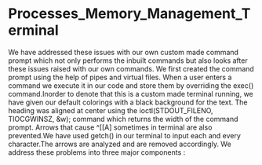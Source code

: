 # Processes_Memory_Management_Terminal

We have addressed these issues with our own custom made command prompt which not only performs
the inbuilt commands but also looks after these issues raised with our own commands.
We first created the command prompt using the help of pipes and virtual files.
When a user enters a command we execute it in our code and store them by overriding the exec()
command.Inorder to denote that this is a custom made terminal running, we have given our default
colorings with a black background for the text.
The heading was aligned at center using the ioctl(STDOUT_FILENO, TIOCGWINSZ, &w); command
which returns the width of the command prompt.
Arrows that cause ^[[A] sometimes in terminal are also prevented.We have used getch() in our terminal to
input each and every character.The arrows are analyzed and are removed accordingly.
We address these problems into three major components :
